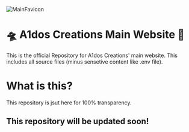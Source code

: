 ![MainFavicon](https://github.com/user-attachments/assets/b2009460-73f1-4b52-a423-e56512a17b7e)


# 🛸 A1dos Creations Main Website 🚀
This is the official Repository for A1dos Creations' main website. This includes all source files (minus sensetive content like .env file).

# What is this?
This repository is jsut here for 100% transparency. 

## This repository will be updated soon!
